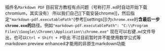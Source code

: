 插件名`Markdown PDF`
目前官方教程有点问题（号称打开`.md`时自动开始下载chromium，其实没有）
所以我们自己[[下载安装chrome]]，然后指定`"markdown-pdf.executablePath"`(参考[[settings]])为`chrome.exe`的**含最后一步`chrome.exe`的**路径。例如`"markdown-pdf.executablePath": "C:\\Program Files\\Google\\Chrome\\Application\\chrome.exe"`
现在可以右键`.md`文件导出，也可以`Ctrl + Shift + P`导出
不过目前暂时并不能使用数学公式等markdown preview enhanced才能用的非原生markdown功能